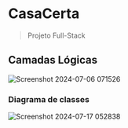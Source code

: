 # CasaCerta

> Projeto Full-Stack

## Camadas Lógicas

![Screenshot 2024-07-06 071526](https://github.com/alissonfgc/course-spring-boot-jpa/assets/72516014/e831298b-3966-4afa-84ba-e76b25f4aa8c)

### Diagrama de classes

![Screenshot 2024-07-17 052838](https://github.com/user-attachments/assets/81aeb727-6e8a-4c2d-80bb-627a1cdec1d6)